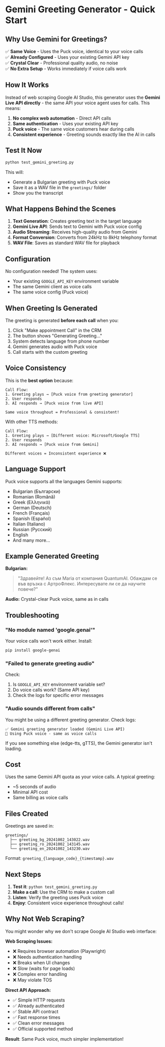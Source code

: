 # Gemini Greeting Generator - Quick Start

## Why Use Gemini for Greetings?

✅ **Same Voice** - Uses the Puck voice, identical to your voice calls  
✅ **Already Configured** - Uses your existing Gemini API key  
✅ **Crystal Clear** - Professional quality audio, no noise  
✅ **No Extra Setup** - Works immediately if voice calls work

## How It Works

Instead of web scraping Google AI Studio, this generator uses the **Gemini Live API directly** - the same API your voice agent uses for calls. This means:

1. **No complex web automation** - Direct API calls
2. **Same authentication** - Uses your existing API key
3. **Puck voice** - The same voice customers hear during calls
4. **Consistent experience** - Greeting sounds exactly like the AI in calls

## Test It Now

```bash
python test_gemini_greeting.py
```

This will:

- Generate a Bulgarian greeting with Puck voice
- Save it as a WAV file in the `greetings/` folder
- Show you the transcript

## What Happens Behind the Scenes

1. **Text Generation**: Creates greeting text in the target language
2. **Gemini Live API**: Sends text to Gemini with Puck voice config
3. **Audio Streaming**: Receives high-quality audio from Gemini
4. **Format Conversion**: Converts from 24kHz to 8kHz telephony format
5. **WAV File**: Saves as standard WAV file for playback

## Configuration

No configuration needed! The system uses:

- Your existing `GOOGLE_API_KEY` environment variable
- The same Gemini client as voice calls
- The same voice config (Puck voice)

## When Greeting Is Generated

The greeting is generated **before each call** when you:

1. Click "Make appointment Call" in the CRM
2. The button shows "Generating Greeting..."
3. System detects language from phone number
4. Gemini generates audio with Puck voice
5. Call starts with the custom greeting

## Voice Consistency

This is the **best option** because:

```
Call Flow:
1. Greeting plays → [Puck voice from greeting generator]
2. User responds
3. AI responds → [Puck voice from live API]

Same voice throughout = Professional & consistent!
```

With other TTS methods:

```
Call Flow:
1. Greeting plays → [Different voice: Microsoft/Google TTS]
2. User responds
3. AI responds → [Puck voice from Gemini]

Different voices = Inconsistent experience ❌
```

## Language Support

Puck voice supports all the languages Gemini supports:

- Bulgarian (Български)
- Romanian (Română)
- Greek (Ελληνικά)
- German (Deutsch)
- French (Français)
- Spanish (Español)
- Italian (Italiano)
- Russian (Русский)
- English
- And many more...

## Example Generated Greeting

**Bulgarian:**

> "Здравейте! Аз съм Maria от компания QuantumAI. Обаждам се във връзка с АртроФлекс. Интересувате ли се да научите повече?"

**Audio:** Crystal-clear Puck voice, same as in calls

## Troubleshooting

### "No module named 'google.genai'"

Your voice calls won't work either. Install:

```bash
pip install google-genai
```

### "Failed to generate greeting audio"

Check:

1. Is `GOOGLE_API_KEY` environment variable set?
2. Do voice calls work? (Same API key)
3. Check the logs for specific error messages

### "Audio sounds different from calls"

You might be using a different greeting generator. Check logs:

```
✅ Gemini greeting generator loaded (Gemini Live API)
🎤 Using Puck voice - same as voice calls
```

If you see something else (edge-tts, gTTS), the Gemini generator isn't loading.

## Cost

Uses the same Gemini API quota as your voice calls. A typical greeting:

- ~5 seconds of audio
- Minimal API cost
- Same billing as voice calls

## Files Created

Greetings are saved in:

```
greetings/
  ├── greeting_bg_20241002_143022.wav
  ├── greeting_ro_20241002_143145.wav
  └── greeting_en_20241002_143230.wav
```

Format: `greeting_{language_code}_{timestamp}.wav`

## Next Steps

1. **Test it**: `python test_gemini_greeting.py`
2. **Make a call**: Use the CRM to make a custom call
3. **Listen**: Verify the greeting uses Puck voice
4. **Enjoy**: Consistent voice experience throughout calls!

## Why Not Web Scraping?

You might wonder why we don't scrape Google AI Studio web interface:

**Web Scraping Issues:**

- ❌ Requires browser automation (Playwright)
- ❌ Needs authentication handling
- ❌ Breaks when UI changes
- ❌ Slow (waits for page loads)
- ❌ Complex error handling
- ❌ May violate TOS

**Direct API Approach:**

- ✅ Simple HTTP requests
- ✅ Already authenticated
- ✅ Stable API contract
- ✅ Fast response times
- ✅ Clean error messages
- ✅ Official supported method

**Result**: Same Puck voice, much simpler implementation!
